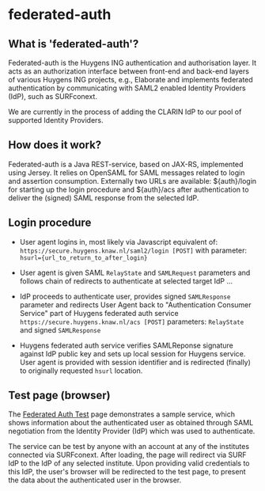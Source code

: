 federated-auth
==============

## What is 'federated-auth'?
Federated-auth is the Huygens ING authentication and authorisation layer. It
acts as an authorization interface between front-end and back-end layers of
various Huygens ING projects, e.g., Elaborate and implements federated
authentication by communicating with SAML2 enabled Identity Providers (IdP),
such as SURFconext.

We are currently in the process of adding the CLARIN IdP to our pool of
supported Identity Providers.

## How does it work?
Federated-auth is a Java REST-service, based on JAX-RS, implemented using
Jersey. It relies on OpenSAML for SAML messages related to login and assertion
consumption. Externally two URLs are available: ${auth}/login for starting up
the login procedure and ${auth}/acs after authentication to deliver the (signed)
SAML response from the selected IdP.

## Login procedure
* User agent logins in, most likely via Javascript equivalent of:
  `https://secure.huygens.knaw.nl/saml2/login [POST]` with parameter:
  `hsurl={url_to_return_to_after_login}`

* User agent is given SAML `RelayState` and `SAMLRequest` parameters and follows
  chain of redirects to authenticate at selected target IdP ...

* IdP proceeds to authenticate user, provides signed `SAMLResponse` parameter
  and redirects User Agent back to "Authentication Consumer Service" part of
  Huygens federated auth service
  `https://secure.huygens.knaw.nl/acs [POST]`
  parameters: `RelayState` and signed `SAMLResponse`

* Huygens federated auth service verifies SAMLReponse signature against IdP
  public key and sets up local session for Huygens service. User agent is
  provided with session identifier and is redirected (finally) to originally
  requested `hsurl` location.

## Test page (browser)
The [Federated Auth Test](https://secure.huygens.knaw.nl/static/index.html) page
demonstrates a sample service, which shows information about the authenticated
user as obtained through SAML negotiation from the Identity Provider (IdP) which
was used to authenticate.

The service can be test by anyone with an account at any of the institutes
connected via SURFconext. After loading, the page will redirect via SURF IdP to
the IdP of any selected institute. Upon providing valid credentials to this IdP,
the user's browser will be redirected to the test page, to present the data
about the authenticated user in the browser.
